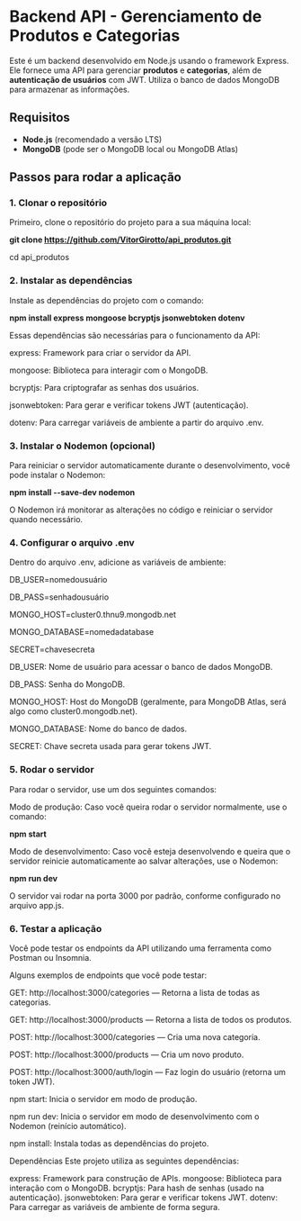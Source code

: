# Backend API - Gerenciamento de Produtos e Categorias

Este é um backend desenvolvido em Node.js usando o framework Express. Ele fornece uma API para gerenciar **produtos** e **categorias**, além de **autenticação de usuários** com JWT. Utiliza o banco de dados MongoDB para armazenar as informações.

## Requisitos

- **Node.js** (recomendado a versão LTS)
- **MongoDB** (pode ser o MongoDB local ou MongoDB Atlas)

## Passos para rodar a aplicação

### 1. Clonar o repositório

Primeiro, clone o repositório do projeto para a sua máquina local:


**git clone https://github.com/VitorGirotto/api_produtos.git**

cd api_produtos

### 2. Instalar as dependências
Instale as dependências do projeto com o comando:

**npm install express mongoose bcryptjs jsonwebtoken dotenv**


Essas dependências são necessárias para o funcionamento da API:


express: Framework para criar o servidor da API.

mongoose: Biblioteca para interagir com o MongoDB.

bcryptjs: Para criptografar as senhas dos usuários.

jsonwebtoken: Para gerar e verificar tokens JWT (autenticação).

dotenv: Para carregar variáveis de ambiente a partir do arquivo .env.

### 3. Instalar o Nodemon (opcional)
Para reiniciar o servidor automaticamente durante o desenvolvimento, você pode instalar o Nodemon:

**npm install --save-dev nodemon**

O Nodemon irá monitorar as alterações no código e reiniciar o servidor quando necessário.

### 4. Configurar o arquivo .env
Dentro do arquivo .env, adicione as variáveis de ambiente:

DB_USER=nomedousuário

DB_PASS=senhadousuário

MONGO_HOST=cluster0.thnu9.mongodb.net

MONGO_DATABASE=nomedadatabase

SECRET=chavesecreta

DB_USER: Nome de usuário para acessar o banco de dados MongoDB.

DB_PASS: Senha do MongoDB.

MONGO_HOST: Host do MongoDB (geralmente, para MongoDB Atlas, será algo como cluster0.mongodb.net).

MONGO_DATABASE: Nome do banco de dados.

SECRET: Chave secreta usada para gerar tokens JWT.

### 5. Rodar o servidor
Para rodar o servidor, use um dos seguintes comandos:

Modo de produção: Caso você queira rodar o servidor normalmente, use o comando:

**npm start**

Modo de desenvolvimento: Caso você esteja desenvolvendo e queira que o servidor reinicie automaticamente ao salvar alterações, use o Nodemon:

**npm run dev**

O servidor vai rodar na porta 3000 por padrão, conforme configurado no arquivo app.js.

### 6. Testar a aplicação
Você pode testar os endpoints da API utilizando uma ferramenta como Postman ou Insomnia.

Alguns exemplos de endpoints que você pode testar:

GET: http://localhost:3000/categories — Retorna a lista de todas as categorias.

GET: http://localhost:3000/products — Retorna a lista de todos os produtos.

POST: http://localhost:3000/categories — Cria uma nova categoria.

POST: http://localhost:3000/products — Cria um novo produto.

POST: http://localhost:3000/auth/login — Faz login do usuário (retorna um token JWT).

npm start: Inicia o servidor em modo de produção.

npm run dev: Inicia o servidor em modo de desenvolvimento com o Nodemon (reinício automático).

npm install: Instala todas as dependências do projeto.

Dependências
Este projeto utiliza as seguintes dependências:

express: Framework para construção de APIs.
mongoose: Biblioteca para interação com o MongoDB.
bcryptjs: Para hash de senhas (usado na autenticação).
jsonwebtoken: Para gerar e verificar tokens JWT.
dotenv: Para carregar as variáveis de ambiente de forma segura.
